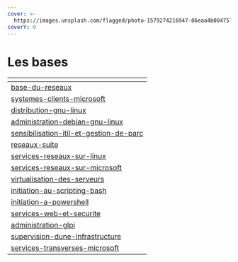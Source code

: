 ```yaml
---
cover: >-
  https://images.unsplash.com/flagged/photo-1579274216947-86eaa4b00475?crop=entropy&cs=tinysrgb&fm=jpg&ixid=MnwxOTcwMjR8MHwxfHNlYXJjaHw4fHxkYXRhY2VudGVyfGVufDB8fHx8MTY3NDgzNjAyMw&ixlib=rb-4.0.3&q=80
coverY: 0
---
```


# Les bases

<table data-card-size="large" data-view="cards"><thead><tr><th data-card-target data-type="content-ref"></th></tr></thead><tbody><tr><td><a href="base-du-reseaux/">base-du-reseaux</a></td></tr><tr><td><a href="systemes-clients-microsoft/">systemes-clients-microsoft</a></td></tr><tr><td><a href="distribution-gnu-linux/">distribution-gnu-linux</a></td></tr><tr><td><a href="administration-debian-gnu-linux/">administration-debian-gnu-linux</a></td></tr><tr><td><a href="sensibilisation-itil-et-gestion-de-parc/">sensibilisation-itil-et-gestion-de-parc</a></td></tr><tr><td><a href="reseaux-suite/">reseaux-suite</a></td></tr><tr><td><a href="services-reseaux-sur-linux/">services-reseaux-sur-linux</a></td></tr><tr><td><a href="services-reseaux-sur-microsoft/">services-reseaux-sur-microsoft</a></td></tr><tr><td><a href="virtualisation-des-serveurs/">virtualisation-des-serveurs</a></td></tr><tr><td><a href="initiation-au-scripting-bash/">initiation-au-scripting-bash</a></td></tr><tr><td><a href="initiation-a-powershell/">initiation-a-powershell</a></td></tr><tr><td><a href="services-web-et-securite/">services-web-et-securite</a></td></tr><tr><td><a href="administration-glpi/">administration-glpi</a></td></tr><tr><td><a href="supervision-dune-infrastructure/">supervision-dune-infrastructure</a></td></tr><tr><td><a href="services-transverses-microsoft/">services-transverses-microsoft</a></td></tr></tbody></table>
